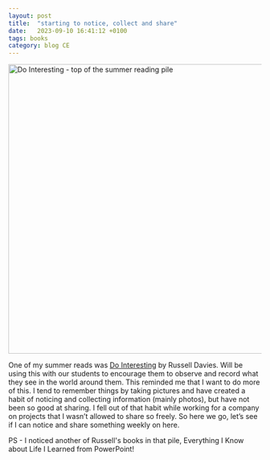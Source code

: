 ```yaml
---
layout: post
title:  "starting to notice, collect and share"
date:   2023-09-10 16:41:12 +0100
tags: books
category: blog CE
---
```


<a href="https://flic.kr/p/2p3BBJ3" title="Do Interesting - top of the summer reading pile"><img src="https://live.staticflickr.com/65535/53194480298_d794cd0e53_b.jpg" width="1024" height="576" alt="Do Interesting - top of the summer reading pile"/></a>

One of my summer reads was [Do Interesting](https://www.counter-print.co.uk/products/do-interesting) by Russell Davies. Will be using this with our students to encourage them to observe and record what they see in the world around them. This reminded me that I want to do more of this. I tend to remember things by taking pictures and have created a habit of noticing and collecting information (mainly photos), but have not been so good at sharing. I fell out of that habit while working for a company on projects that I wasn’t allowed to share so freely. So here we go, let’s see if I can notice and share something weekly on here.

PS - I noticed another of Russell's books in that pile, Everything I Know about Life I Learned from PowerPoint!

